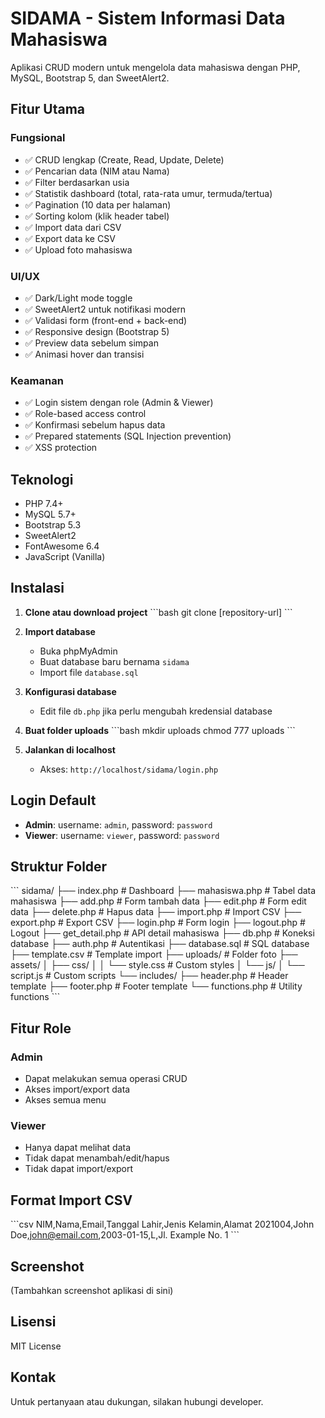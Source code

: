 # SIDAMA - Sistem Informasi Data Mahasiswa

Aplikasi CRUD modern untuk mengelola data mahasiswa dengan PHP, MySQL, Bootstrap 5, dan SweetAlert2.

## Fitur Utama

### Fungsional
- ✅ CRUD lengkap (Create, Read, Update, Delete)
- ✅ Pencarian data (NIM atau Nama)
- ✅ Filter berdasarkan usia
- ✅ Statistik dashboard (total, rata-rata umur, termuda/tertua)
- ✅ Pagination (10 data per halaman)
- ✅ Sorting kolom (klik header tabel)
- ✅ Import data dari CSV
- ✅ Export data ke CSV
- ✅ Upload foto mahasiswa

### UI/UX
- ✅ Dark/Light mode toggle
- ✅ SweetAlert2 untuk notifikasi modern
- ✅ Validasi form (front-end + back-end)
- ✅ Responsive design (Bootstrap 5)
- ✅ Preview data sebelum simpan
- ✅ Animasi hover dan transisi

### Keamanan
- ✅ Login sistem dengan role (Admin & Viewer)
- ✅ Role-based access control
- ✅ Konfirmasi sebelum hapus data
- ✅ Prepared statements (SQL Injection prevention)
- ✅ XSS protection

## Teknologi

- PHP 7.4+
- MySQL 5.7+
- Bootstrap 5.3
- SweetAlert2
- FontAwesome 6.4
- JavaScript (Vanilla)

## Instalasi

1. **Clone atau download project**
   \`\`\`bash
   git clone [repository-url]
   \`\`\`

2. **Import database**
   - Buka phpMyAdmin
   - Buat database baru bernama `sidama`
   - Import file `database.sql`

3. **Konfigurasi database**
   - Edit file `db.php` jika perlu mengubah kredensial database

4. **Buat folder uploads**
   \`\`\`bash
   mkdir uploads
   chmod 777 uploads
   \`\`\`

5. **Jalankan di localhost**
   - Akses: `http://localhost/sidama/login.php`

## Login Default

- **Admin**: username: `admin`, password: `password`
- **Viewer**: username: `viewer`, password: `password`

## Struktur Folder

\`\`\`
sidama/
├── index.php              # Dashboard
├── mahasiswa.php          # Tabel data mahasiswa
├── add.php                # Form tambah data
├── edit.php               # Form edit data
├── delete.php             # Hapus data
├── import.php             # Import CSV
├── export.php             # Export CSV
├── login.php              # Form login
├── logout.php             # Logout
├── get_detail.php         # API detail mahasiswa
├── db.php                 # Koneksi database
├── auth.php               # Autentikasi
├── database.sql           # SQL database
├── template.csv           # Template import
├── uploads/               # Folder foto
├── assets/
│   ├── css/
│   │   └── style.css      # Custom styles
│   └── js/
│       └── script.js      # Custom scripts
└── includes/
    ├── header.php         # Header template
    ├── footer.php         # Footer template
    └── functions.php      # Utility functions
\`\`\`

## Fitur Role

### Admin
- Dapat melakukan semua operasi CRUD
- Akses import/export data
- Akses semua menu

### Viewer
- Hanya dapat melihat data
- Tidak dapat menambah/edit/hapus
- Tidak dapat import/export

## Format Import CSV

\`\`\`csv
NIM,Nama,Email,Tanggal Lahir,Jenis Kelamin,Alamat
2021004,John Doe,john@email.com,2003-01-15,L,Jl. Example No. 1
\`\`\`

## Screenshot

(Tambahkan screenshot aplikasi di sini)

## Lisensi

MIT License

## Kontak

Untuk pertanyaan atau dukungan, silakan hubungi developer.
